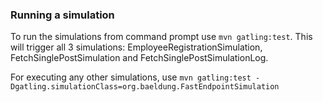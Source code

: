 ### Running a simulation

To run the simulations from command prompt use `mvn gatling:test`. This will trigger all 3 simulations: EmployeeRegistrationSimulation, FetchSinglePostSimulation and FetchSinglePostSimulationLog.

For executing any other simulations, use `mvn gatling:test -Dgatling.simulationClass=org.baeldung.FastEndpointSimulation`
